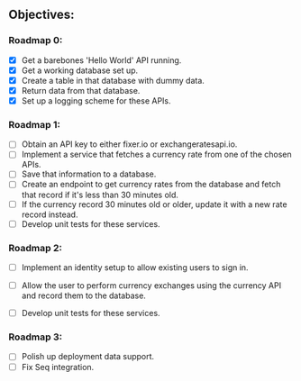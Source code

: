 ## Objectives:

### Roadmap 0:

* [x] Get a barebones 'Hello World' API running.
* [x] Get a working database set up.
* [x] Create a table in that database with dummy data.
* [x] Return data from that database.
* [x] Set up a logging scheme for these APIs.

### Roadmap 1:

* [ ] Obtain an API key to either fixer.io or exchangeratesapi.io.
* [ ] Implement a service that fetches a currency rate from one of the chosen APIs.
* [ ] Save that information to a database.
* [ ] Create an endpoint to get currency rates from the database and fetch that record if it's less than 30 minutes old.
* [ ] If the currency record 30 minutes old or older, update it with a new rate record instead.
* [ ] Develop unit tests for these services.

### Roadmap 2:

* [ ] Implement an identity setup to allow existing users to sign in.
* [ ] Allow the user to perform currency exchanges using the currency API and record them to the database.
* [ ] Develop unit tests for these services.


### Roadmap 3:

* [ ] Polish up deployment data support.
* [ ] Fix Seq integration.